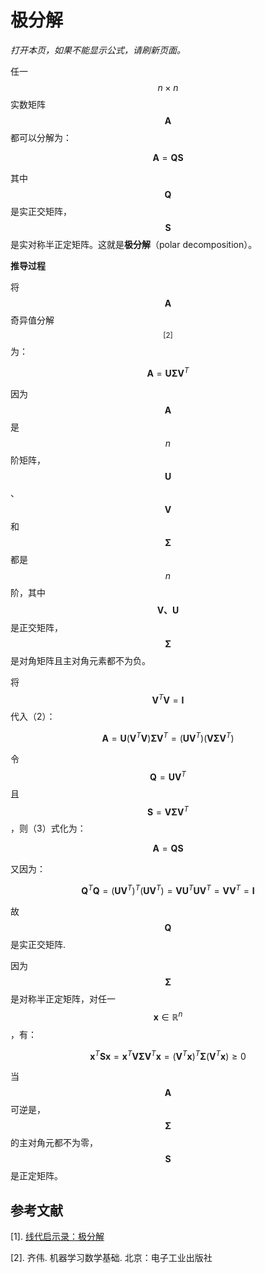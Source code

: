 # 极分解

*打开本页，如果不能显示公式，请刷新页面。*

任一 $$n\times n$$ 实数矩阵 $$\pmb{A}$$ 都可以分解为：

$$\pmb{A}=\pmb{QS}\tag{1}$$

其中 $$\pmb{Q}$$ 是实正交矩阵，$$\pmb{S}$$ 是实对称半正定矩阵。这就是**极分解**（polar decomposition）。

**推导过程**

将 $$\pmb{A}$$ 奇异值分解$$^{[2]}$$为：

$$\pmb{A}=\pmb{U\Sigma V}^T\tag{2}$$

因为 $$\pmb{A}$$ 是 $$n$$ 阶矩阵，$$\pmb{U}$$、$$\pmb{V}$$ 和 $$\pmb{\Sigma}$$ 都是 $$n$$ 阶，其中 $$\pmb{V、U}$$ 是正交矩阵，$$\pmb{\Sigma}$$ 是对角矩阵且主对角元素都不为负。

将 $$\pmb{V}^T\pmb{V}=\pmb{I}$$ 代入（2）：

$$\pmb{A}=\pmb{U}(\pmb{V}^T\pmb{V})\pmb{\Sigma V}^T=(\pmb{U}\pmb{V}^T)(\pmb{V}\pmb{\Sigma V}^T)\tag{3}$$

令 $$\pmb{Q}=\pmb{UV}^T$$ 且 $$\pmb{S}=\pmb{V}\pmb{\Sigma V}^T$$ ，则（3）式化为：

$$\pmb{A}=\pmb{QS}$$

又因为：

$$\pmb{Q}^T\pmb{Q}=(\pmb{UV}^T)^T(\pmb{UV}^T)=\pmb{VU}^T\pmb{UV}^T=\pmb{VV}^T=\pmb{I}$$

故 $$\pmb{Q}$$ 是实正交矩阵.

因为 $$\pmb{\Sigma}$$ 是对称半正定矩阵，对任一 $$\pmb{x}\in\mathbb{R}^n$$ ，有：

$$\pmb{x}^T\pmb{Sx}=\pmb{x}^T\pmb{V}\pmb{\Sigma V}^T\pmb{x}=(\pmb{V}^T\pmb{x})^T\pmb{\Sigma}(\pmb{V}^T\pmb{x})\ge 0$$

当 $$\pmb{A}$$ 可逆是，$$\pmb{\Sigma}$$ 的主对角元都不为零，$$\pmb{S}$$ 是正定矩阵。

## 参考文献

[1]. [线代启示录：极分解](https://ccjou.wordpress.com/2009/09/09/%e6%a5%b5%e5%88%86%e8%a7%a3/)

[2]. 齐伟. 机器学习数学基础. 北京：电子工业出版社

